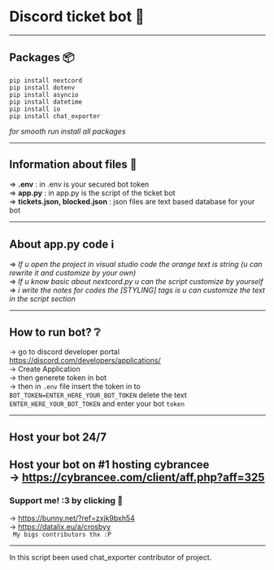 # Discord ticket bot 🎫
---
## Packages 📦
```
pip install nextcord
pip install dotenv
pip install asyncio
pip install datetime
pip install io
pip install chat_exporter
```
*for smooth run install all packages*

---
## Information about files 📕
=> **.env** : in .env is your secured bot token <br/>
=> **app.py** : in app.py is the script of the ticket bot <br/>
=> **tickets.json, blocked.json** : json files are text based database for your bot <br/>

---
## About app.py code ℹ️
=> *If u open the project in visual studio code the orange text is string (u can rewrite it and customize by your own)* <br/>
=> *If u know basic about nextcord.py u can the script customize by yourself* <br/> 
=> *i write the notes for codes the [STYLING] tags is u can customize the text in the script section* <br/>

---
## How to run bot? ❔
->  go to discord developer portal https://discord.com/developers/applications/ <br>
-> Create Application <br>
-> then generete token in bot <br>
-> then in `.env`  file insert the token in to ` BOT_TOKEN=ENTER_HERE_YOUR_BOT_TOKEN`  delete the text `ENTER_HERE_YOUR_BOT_TOKEN` and enter your bot `token` <br>


---
## Host your bot 24/7 
**Host your bot on #1 hosting cybrancee** <br>
-> https://cybrancee.com/client/aff.php?aff=325 <br>
---
### Support me! :3 by clicking 🍵
-> https://bunny.net/?ref=zxjk9bxh54 <br/>
->  https://datalix.eu/a/crosbyy 	<br/>
` My bigs contributors thx :P` 

 ---
 In this script been used chat_exporter contributor of project.
